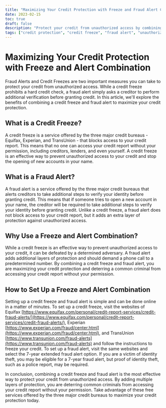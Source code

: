 ```yaml
---
title: "Maximizing Your Credit Protection with Freeze and Fraud Alert Combination"
date: 2023-02-15
toc: true
draft: false
description: "Protect your credit from unauthorized access by combining a credit freeze and fraud alert, the most effective solution for deterring common criminals from accessing your credit report without your permission."
tags: ["credit protection", "credit freeze", "fraud alert", "unauthorized access", "credit report", "identity theft", "Equifax", "Experian", "TransUnion", "credit bureaus", "maximum protection"]
---
```


# Maximizing Your Credit Protection with Freeze and Alert Combination

Fraud Alerts and Credit Freezes are two important measures you can take to protect your credit from unauthorized access. While a credit freeze prohibits a hard credit check, a fraud alert simply asks a creditor to perform additional verification before granting credit. In this article, we'll explore the benefits of combining a credit freeze and fraud alert to maximize your credit protection.

## What is a Credit Freeze?

A credit freeze is a service offered by the three major credit bureaus - Equifax, Experian, and TransUnion - that blocks access to your credit report. This means that no one can access your credit report without your permission, including creditors, lenders, and even yourself. A credit freeze is an effective way to prevent unauthorized access to your credit and stop the opening of new accounts in your name.

## What is a Fraud Alert?

A fraud alert is a service offered by the three major credit bureaus that alerts creditors to take additional steps to verify your identity before granting credit. This means that if someone tries to open a new account in your name, the creditor will be required to take additional steps to verify your identity before granting credit. Unlike a credit freeze, a fraud alert does not block access to your credit report, but it adds an extra layer of protection against unauthorized access.

## Why Use a Freeze and Alert Combination?

While a credit freeze is an effective way to prevent unauthorized access to your credit, it can be defeated by a determined adversary. A fraud alert adds additional layers of protection and should demand a phone call to a predetermined number. By combining a credit freeze and fraud alert, you are maximizing your credit protection and deterring a common criminal from accessing your credit report without your permission.

## How to Set Up a Freeze and Alert Combination

Setting up a credit freeze and fraud alert is simple and can be done online in a matter of minutes. To set up a credit freeze, visit the websites of Equifax [https://www.equifax.com/personal/credit-report-services/credit-fraud-alerts/](https://www.equifax.com/personal/credit-report-services/credit-fraud-alerts/), Experian [https://www.experian.com/fraud/center.html](https://www.experian.com/fraud/center.html), and TransUnion [https://www.transunion.com/fraud-alerts](https://www.transunion.com/fraud-alerts) and follow the instructions to freeze your credit. To set up a fraud alert, visit the same websites and select the 7-year extended fraud alert option. If you are a victim of identity theft, you may be eligible for a 7-year fraud alert, but proof of identity theft, such as a police report, may be required.

In conclusion, combining a credit freeze and fraud alert is the most effective way to protect your credit from unauthorized access. By adding multiple layers of protection, you are deterring common criminals from accessing your credit report without your permission. Take advantage of these free services offered by the three major credit bureaus to maximize your credit protection today.